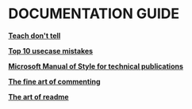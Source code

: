 # DOCUMENTATION GUIDE

**[Teach don't tell](http://stevelosh.com/blog/2013/09/teach-dont-tell/)**

**[Top 10 usecase mistakes]([http://www.cs.clemson.edu/~steve/CW/472/TopTenUseCaseMistakes.pdf)**

**[Microsoft Manual of Style for technical publications](http://cody.inlandgps.com/pub/MARLS/MSTP-V3.pdf)**

**[The fine art of commenting](http://www.icsharpcode.net/technotes/commenting20020413.pdf)**

**[The art of readme](https://github.com/noffle/art-of-readme)**

